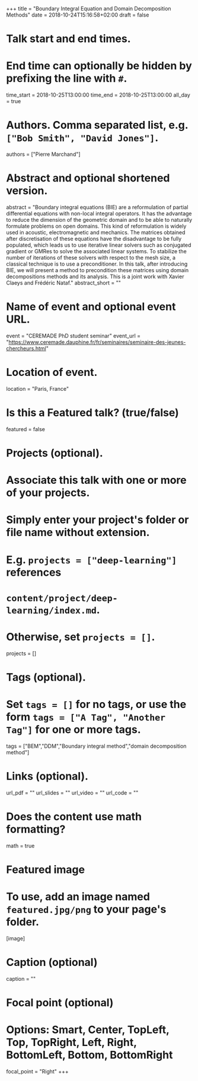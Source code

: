 +++
title = "Boundary Integral Equation and Domain Decomposition Methods"
date = 2018-10-24T15:16:58+02:00
draft = false

# Talk start and end times.
#   End time can optionally be hidden by prefixing the line with `#`.
time_start = 2018-10-25T13:00:00
time_end = 2018-10-25T13:00:00
all_day = true

# Authors. Comma separated list, e.g. `["Bob Smith", "David Jones"]`.
authors = ["Pierre Marchand"]

# Abstract and optional shortened version.
abstract = "Boundary integral equations (BIE) are a reformulation of partial differential equations with non-local integral operators. It has the advantage to reduce the dimension of the geometric domain and to be able to naturally formulate problems on open domains. This kind of reformulation is widely used in acoustic, electromagnetic and mechanics. The matrices obtained after discretisation of these equations have the disadvantage to be fully populated, which leads us to use iterative linear solvers such as conjugated gradient or GMRes to solve the associated linear systems. To stabilize the number of iterations of these solvers with respect to the mesh size, a classical technique is to use a preconditioner. In this talk, after introducing BIE, we will present a method to precondition these matrices using domain decompositions methods and its analysis. This is a joint work with Xavier Claeys and Frédéric Nataf."
abstract_short = ""

# Name of event and optional event URL.
event = "CEREMADE PhD student seminar"
event_url = "https://www.ceremade.dauphine.fr/fr/seminaires/seminaire-des-jeunes-chercheurs.html"

# Location of event.
location = "Paris, France"

# Is this a Featured talk? (true/false)
featured = false

# Projects (optional).
#   Associate this talk with one or more of your projects.
#   Simply enter your project's folder or file name without extension.
#   E.g. `projects = ["deep-learning"]` references 
#   `content/project/deep-learning/index.md`.
#   Otherwise, set `projects = []`.
projects = []

# Tags (optional).
#   Set `tags = []` for no tags, or use the form `tags = ["A Tag", "Another Tag"]` for one or more tags.
tags = ["BEM","DDM","Boundary integral method","domain decomposition method"]

# Links (optional).
url_pdf = ""
url_slides = ""
url_video = ""
url_code = ""

# Does the content use math formatting?
math = true

# Featured image
# To use, add an image named `featured.jpg/png` to your page's folder. 
[image]
  # Caption (optional)
  caption = ""

  # Focal point (optional)
  # Options: Smart, Center, TopLeft, Top, TopRight, Left, Right, BottomLeft, Bottom, BottomRight
  focal_point = "Right"
+++